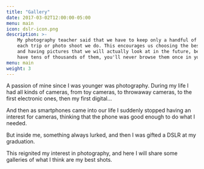```yaml
---
title: "Gallery"
date: 2017-03-02T12:00:00-05:00
menu: main
icon: dslr-icon.png
description: >-
    My photography teacher said that we have to keep only a handful of pictures for
    each trip or photo shoot we do. This encourages us choosing the best shots only
    and having pictures that we will actually look at in the future, because if you
    have tens of thousands of them, you'll never browse them once in your lifetime.
menu: main
weight: 3
---
```


A passion of mine since I was younger was photography. During my life I had all kinds of
cameras, from toy cameras, to throwaway cameras, to the first electronic ones, then my
first digital...

And then as smartphones came into our life I suddenly stopped having an interest for cameras,
thinking that the phone was good enough to do what I needed.

But inside me, something always lurked, and then I was gifted a DSLR at my graduation.

This reignited my interest in photography, and here I will share some galleries of what I think
are my best shots.


